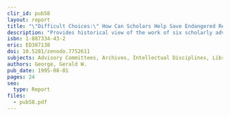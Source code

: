 ```yaml
---
clir_id: pub58
layout: report
title: "\"Difficult Choices:\" How Can Scholars Help Save Endangered Research Resources?"
description: "Provides historical view of the work of six scholarly advisory committees since 1988 and suggests possibilities for the future. Preferred option is for Commission to work with scholarly associations to take leadership responsibility and to expand deliberations to include materials with priority for digitization."
isbn: 1-887334-43-2
eric: ED387138
doi: 10.5281/zenodo.7752611
subjects: Advisory Committees, Archives, Intellectual Disciplines, Library Materials, Preservation, Selection Tools
authors: George, Gerald W.
pub_date: 1995-08-01
pages: 24
seo:
  type: Report
files:
  - pub58.pdf
---
```

